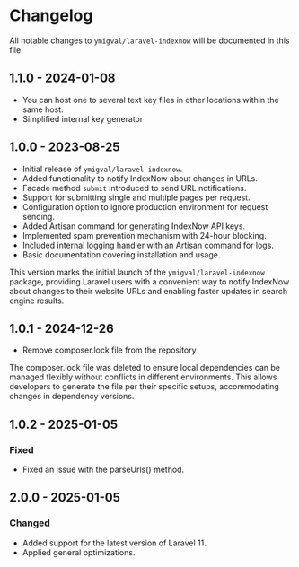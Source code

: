 # Changelog

All notable changes to `ymigval/laravel-indexnow` will be documented in this file.

## 1.1.0 - 2024-01-08

- You can host one to several text key files in other locations within the same host.
- Simplified internal key generator

## 1.0.0 - 2023-08-25

- Initial release of `ymigval/laravel-indexnow`.
- Added functionality to notify IndexNow about changes in URLs.
- Facade method `submit` introduced to send URL notifications.
- Support for submitting single and multiple pages per request.
- Configuration option to ignore production environment for request sending.
- Added Artisan command for generating IndexNow API keys.
- Implemented spam prevention mechanism with 24-hour blocking.
- Included internal logging handler with an Artisan command for logs.
- Basic documentation covering installation and usage.

This version marks the initial launch of the `ymigval/laravel-indexnow` package, providing Laravel users with a convenient way to notify IndexNow about changes to their website URLs and enabling faster updates in search engine results.


## 1.0.1 - 2024-12-26

- Remove composer.lock file from the repository

The composer.lock file was deleted to ensure local dependencies can be managed flexibly without conflicts in different environments. This allows developers to generate the file per their specific setups, accommodating changes in dependency versions.

## 1.0.2 - 2025-01-05

### Fixed
- Fixed an issue with the parseUrls() method.

## 2.0.0 - 2025-01-05

### Changed
- Added support for the latest version of Laravel 11.
- Applied general optimizations.
